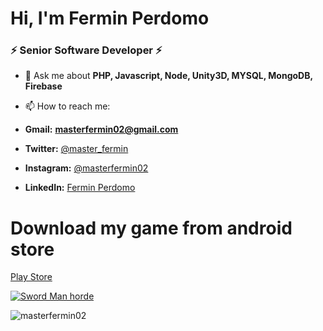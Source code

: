 <!--<p align="center"> <img src="https://avatars.githubusercontent.com/u/4625540?s=200&v=4" alt="gravatar" /> </p>-->
<h1 >Hi, I'm Fermin Perdomo</h1>
<h3 >⚡ Senior Software Developer ⚡</h3>

- 💬 Ask me about **PHP, Javascript, Node, Unity3D, MYSQL, MongoDB, Firebase**

- 📫 How to reach me:
- **Gmail:** **masterfermin02@gmail.com** 
- **Twitter:** <a href="https://twitter.com/master_fermin">@master_fermin</a>
- **Instagram:** <a href="https://instagram.com/masterfermin02">@masterfermin02</a>
- **LinkedIn:** <a href="https://www.linkedin.com/in/fermin-perdomo-89b24a13a/">Fermin Perdomo</a>

# Download my game from android store
[Play Store](https://play.google.com/store/apps/details?id=com.FPEntertainment.sword_man_horde&hl=en_US&gl=US)

[![Sword Man horde](https://img.youtube.com/vi/ItPdmI7JrGo/0.jpg)](http://www.youtube.com/watch?v=ItPdmI7JrGo)

<p ><img src="https://github-readme-stats.vercel.app/api?username=masterfermin02&show_icons=true&theme=vue-dark" alt="masterfermin02" /></p>
